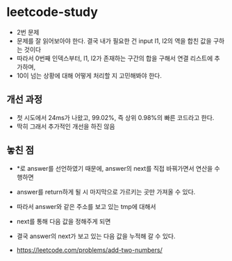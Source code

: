 # leetcode-study

- 2번 문제
- 문제를 잘 읽어보아야 한다. 결국 내가 필요한 건 input l1, l2의 역을 합친 값을 구하는 것이다
- 따라서 0번째 인덱스부터, l1, l2가 존재하는 구간의 합을 구해서 연결 리스트에 추가하며,
- 10이 넘는 상황에 대해 어떻게 처리할 지 고민해봐야 한다.

## 개선 과정
- 첫 시도에서 24ms가 나왔고, 99.02%, 즉 상위 0.98%의 빠른 코드라고 한다.
- 딱히 그래서 추가적인 개선을 하진 않음

## 놓친 점
- *로 answer를 선언하였기 때문에, answer의 next를 직접 바꿔가면서 연산을 수행하면
- answer를 return하게 될 시 마지막으로 가르키는 곳만 가져올 수 있다.
- 따라서 answer와 같은 주소를 보고 있는 tmp에 대해서
- next를 통해 다음 값을 정해주게 되면
- 결국 answer의 next가 보고 있는 다음 값을 누적해 갈 수 있다.

- https://leetcode.com/problems/add-two-numbers/
